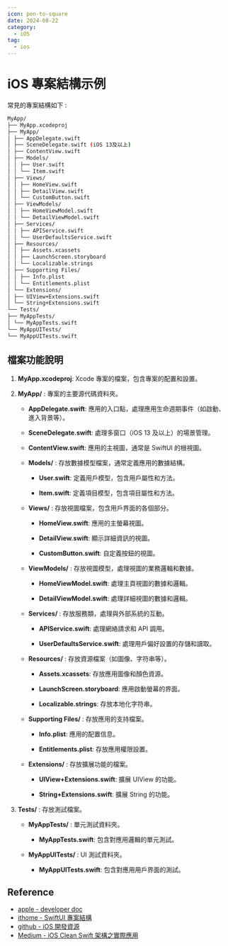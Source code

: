 ```yaml
---
icon: pen-to-square
date: 2024-08-22
category:
  - iOS
tag:
  - ios
---
```


# iOS 專案結構示例

常見的專案結構如下 :

```bash
MyApp/
├── MyApp.xcodeproj
├── MyApp/
│ ├── AppDelegate.swift
│ ├── SceneDelegate.swift (iOS 13及以上)
│ ├── ContentView.swift
│ ├── Models/
│ │ ├── User.swift
│ │ └── Item.swift
│ ├── Views/
│ │ ├── HomeView.swift
│ │ ├── DetailView.swift
│ │ └── CustomButton.swift
│ ├── ViewModels/
│ │ ├── HomeViewModel.swift
│ │ └── DetailViewModel.swift
│ ├── Services/
│ │ ├── APIService.swift
│ │ └── UserDefaultsService.swift
│ ├── Resources/
│ │ ├── Assets.xcassets
│ │ ├── LaunchScreen.storyboard
│ │ └── Localizable.strings
│ ├── Supporting Files/
│ │ ├── Info.plist
│ │ └── Entitlements.plist
│ └── Extensions/
│ ├── UIView+Extensions.swift
│ └── String+Extensions.swift
└── Tests/
├── MyAppTests/
│ └── MyAppTests.swift
└── MyAppUITests/
└── MyAppUITests.swift
```

## 檔案功能說明

1.  **MyApp.xcodeproj**: Xcode 專案的檔案，包含專案的配置和設置。

2.  **MyApp/** : 專案的主要源代碼資料夾。

    - **AppDelegate.swift**: 應用的入口點，處理應用生命週期事件（如啟動、進入背景等）。

    - **SceneDelegate.swift**: 處理多窗口（iOS 13 及以上）的場景管理。

    - **ContentView.swift**: 應用的主視圖，通常是 SwiftUI 的根視圖。

    - **Models/** : 存放數據模型檔案，通常定義應用的數據結構。

      - **User.swift**: 定義用戶模型，包含用戶屬性和方法。

      - **Item.swift**: 定義項目模型，包含項目屬性和方法。

    - **Views/** : 存放視圖檔案，包含用戶界面的各個部分。

      - **HomeView.swift**: 應用的主螢幕視圖。

      - **DetailView.swift**: 顯示詳細資訊的視圖。

      - **CustomButton.swift**: 自定義按鈕的視圖。

    - **ViewModels/** : 存放視圖模型，處理視圖的業務邏輯和數據。

      - **HomeViewModel.swift**: 處理主頁視圖的數據和邏輯。

      - **DetailViewModel.swift**: 處理詳細視圖的數據和邏輯。

    - **Services/** : 存放服務類，處理與外部系統的互動。

      - **APIService.swift**: 處理網絡請求和 API 調用。

      - **UserDefaultsService.swift**: 處理用戶偏好設置的存儲和讀取。

    - **Resources/** : 存放資源檔案（如圖像、字符串等）。

      - **Assets.xcassets**: 存放應用圖像和顏色資源。

      - **LaunchScreen.storyboard**: 應用啟動螢幕的界面。

      - **Localizable.strings**: 存放本地化字符串。

    - **Supporting Files/** : 存放應用的支持檔案。

      - **Info.plist**: 應用的配置信息。

      - **Entitlements.plist**: 存放應用權限設置。

    - **Extensions/** : 存放擴展功能的檔案。

      - **UIView+Extensions.swift**: 擴展 UIView 的功能。

      - **String+Extensions.swift**: 擴展 String 的功能。

3.  **Tests/** : 存放測試檔案。

    - **MyAppTests/** : 單元測試資料夾。

      - **MyAppTests.swift**: 包含對應用邏輯的單元測試。

    - **MyAppUITests/** : UI 測試資料夾。

      - **MyAppUITests.swift**: 包含對應用用戶界面的測試。

## Reference

- [apple - developer doc](https://developer.apple.com/documentation/xcode)
- [ithome - SwiftUI 專案結構](https://ithelp.ithome.com.tw/m/articles/10319769)
- [github - iOS 開發資源](https://github.com/Superbil/awesome-iOS-cht)
- [Medium - iOS Clean Swift 架構之實際應用](https://blog.twjoin.com/ios-clean-swift%E6%9E%B6%E6%A7%8B%E4%B9%8B%E5%AF%A6%E9%9A%9B%E6%87%89%E7%94%A8-%E4%B8%8A-a239fc92e702)
